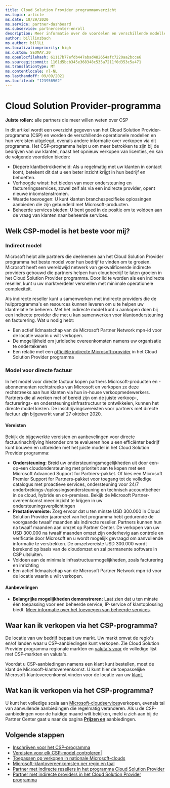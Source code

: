 ```yaml
---
title: Cloud Solution Provider programmaoverzicht
ms.topic: article
ms.date: 10/29/2020
ms.service: partner-dashboard
ms.subservice: partnercenter-enroll
description: Meer informatie over de voordelen en verschillende modellen in het programma Cloud Solution Provider (CSP) om uw bedrijf te helpen groeien met nieuwe klanten en nieuwe expertise.
author: billlinzbach
ms.author: billLi
ms.localizationpriority: high
ms.custom: SEOMAY.20
ms.openlocfilehash: 61117b77efdb447abad482654afc7220aa2bcce6
ms.sourcegitcommit: 1161d5bcb345e368348c535a7211f0d353c5a471
ms.translationtype: MT
ms.contentlocale: nl-NL
ms.lasthandoff: 09/09/2021
ms.locfileid: "123956962"
---
```

# <a name="cloud-solution-provider-program"></a>Cloud Solution Provider-programma 

**Juiste rollen:** alle partners die meer willen weten over CSP

In dit artikel wordt een overzicht gegeven van het Cloud Solution Provider-programma (CSP) en worden de verschillende operationele modellen en hun vereisten uitgelegd, evenals andere informatie over verkopen via dit programma.  Het CSP-programma helpt u om meer betrokken te zijn bij de bedrijven van uw klanten, naast het opnieuw verkopen van licenties, en kan de volgende voordelen bieden: 

- Diepere klantbetrokkenheid: Als u regelmatig met uw klanten in contact komt, betekent dit dat u een beter inzicht krijgt in hun bedrijf en behoeften.
- Verhoogde winst: het bieden van meer ondersteuning en factureringsservices, zowel zelf als via een indirecte provider, opent nieuwe inkomstenstromen.  
- Waarde toevoegen: U kunt klanten branchespecifieke oplossingen aanbieden die zijn gebundeld met Microsoft-producten.
- Beheerde services bieden: U bent goed in de positie om te voldoen aan de vraag van klanten naar beheerde services. 

## <a name="which-csp-model-is-best-for-me"></a>Welk CSP-model is het beste voor mij?

### <a name="indirect-model"></a>Indirect model

Microsoft helpt alle partners die deelnemen aan het Cloud Solution Provider programma het beste model voor hun bedrijf te vinden om te groeien. Microsoft heeft een wereldwijd netwerk van gekwalificeerde indirecte providers gebouwd die partners helpen hun cloudbedrijf te laten groeien in het Cloud Solution Provider programma. Door lid te worden als een indirecte reseller, kunt u uw marktverdeler versnellen met minimale operationele complexiteit. 

Als indirecte reseller kunt u samenwerken met indirecte providers die de hulpprogramma's en resources kunnen leveren om u te helpen uw klantrelatie te beheren. Met het indirecte model kunt u aankopen doen bij een indirecte provider die met u kan samenwerken voor klantondersteuning en facturering.
Wat u nodig hebt: 

- Een actief lidmaatschap van de Microsoft Partner Network mpn-id voor de locatie waarin u wilt verkopen.
- De mogelijkheid om juridische overeenkomsten namens uw organisatie te ondertekenen
- Een relatie met een [officiële indirecte Microsoft-provider](https://partnercenter.microsoft.com/partner/find-a-provider) in het Cloud Solution Provider programma

### <a name="direct-bill-model"></a>Model voor directe factuur

In het model voor directe factuur kopen partners Microsoft-producten en -abonnementen rechtstreeks van Microsoft en verkopen ze deze rechtstreeks aan hun klanten via hun in-house verkoopmedewerkers. Partners die al werken met of bereid zijn om de juiste verkoop-, facturerings- en ondersteuningsinfrastructuur te ontwikkelen, kunnen het directe model kiezen. De inschrijvingsvereisten voor partners met directe factuur zijn bijgewerkt vanaf 27 oktober 2020.

#### <a name="requirements"></a>Vereisten

Bekijk de bijgewerkte vereisten en aanbevelingen voor directe factuurinschrijving hieronder om te evalueren hoe u een efficiënter bedrijf kunt bouwen en uitbreiden met het juiste model in het Cloud Solution Provider programma:  

- **Ondersteuning:** Breid uw ondersteuningsmogelijkheden uit door een-op-een cloudondersteuning met prioriteit aan te kopen met een Microsoft Advanced Support for Partners-pakket. Of kies een Microsoft Premier Support for Partners-pakket voor toegang tot de volledige catalogus met proactieve services, ondersteuning voor 24/7 onderbrekings-/oplossingsondersteuning en technisch accountbeheer in de cloud, hybride en on-premises. Bekijk de Microsoft Partner-overeenkomst meer inzicht te krijgen in uw ondersteuningsverplichtingen
- **Prestatievereiste:** Zorg ervoor dat u ten minste USD 300.000 in Cloud Solution Provider jaaromzet van het programma hebt gedurende de voorgaande twaalf maanden als indirecte reseller. Partners kunnen hun na twaalf maanden aan omzet op Partner Center. De verkopen van uw USD 300.000 na twaalf maanden omzet zijn onderhevig aan controle en verificatie door Microsoft en u wordt mogelijk gevraagd om aanvullende informatie te verstrekken. De omzetvereiste USD 300.000 wordt berekend op basis van de cloudomzet en zal permanente software in CSP uitsluiten.
- Voldoen aan de minimale infrastructuurmogelijkheden, zoals facturering en inrichting
- Een actief lidmaatschap van de Microsoft Partner Network mpn-id voor de locatie waarin u wilt verkopen.

#### <a name="recommendations"></a>Aanbevelingen

- **Belangrijke mogelijkheden demonstreren:** Laat zien dat u ten minste één toepassing voor een beheerde service, IP-service of klantoplossing biedt. [Meer informatie over het toevoegen van beheerde services](https://partner.microsoft.com/solutions/managed-services). 

## <a name="where-can-i-sell-through-the-csp-program"></a>Waar kan ik verkopen via het CSP-programma?

De locatie van uw bedrijf bepaalt uw markt. Uw markt omvat de regio's en/of landen waar u CSP-aanbiedingen kunt verkopen. Zie Cloud Solution Provider programma regionale markten en [valuta's voor](regional-authorization-overview.md) de volledige lijst met CSP-markten en valuta's.

Voordat u CSP-aanbiedingen namens een klant kunt bestellen, moet de klant de Microsoft-klantovereenkomst. U kunt hier de toepasselijke Microsoft-klantovereenkomst vinden voor de locatie van uw [klant.](agreements.md)  

## <a name="what-can-i-sell-through-the-csp-program"></a>Wat kan ik verkopen via het CSP-programma?

U kunt het volledige scala aan [Microsoft-cloudservices](https://partner.microsoft.com/cloud-solution-provider/products-and-services)verkopen, evenals tal van aanvullende aanbiedingen die regelmatig veranderen. Als u de CSP-aanbiedingen voor de huidige maand wilt bekijken, meld u zich aan bij de Partner Center gaat u naar de pagina [**Prijzen en**](https://partnercenter.microsoft.com/pcv/sales) aanbiedingen.

## <a name="next-steps"></a>Volgende stappen

- [Inschrijven voor het CSP-programma](enrolling-in-the-csp-program.md)
- [Vereisten voor elk CSP-model controleren](https://partnercenter.microsoft.com/partner/cloud-solution-provider)|
- [Toepassen op verkopen in nationale Microsoft-clouds](csp-national-clouds-overview.md)
- [Microsoft-klantovereenkomsten per regio en taal](agreements.md)
- [Partner met indirecte resellers in het programma Cloud Solution Provider](indirect-provider-tasks-in-partner-center.md)
- [Partner met indirecte providers in het Cloud Solution Provider programma](indirect-reseller-tasks-in-partner-center.md)
